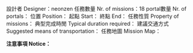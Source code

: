 設計者 Designer：neonzen
任務數量 Nr. of missions：18
portal數量 Nr. of portals：
位置 Position：
起點 Start：
終點 End：
任務性質 Property of missions：
典型完成時閒 Typical duration required：
建議交通方式 Suggested means of transportation：
任務地圖 Mission Map：


**注意事項 Notice：**